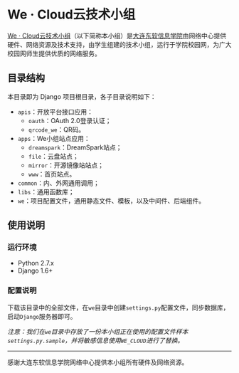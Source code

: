 # We · Cloud云技术小组

[We · Cloud云技术小组](http://we.neusoft.edu.cn)（以下简称本小组）是[大连东软信息学院](http://www.neusoft.edu.cn/)由网络中心提供硬件、网络资源及技术支持，由学生组建的技术小组，运行于学院校园网，为广大校园网师生提供优质的网络服务。

## 目录结构

本目录即为 Django 项目根目录，各子目录说明如下：

* `apis`：开放平台接口应用：
  * `oauth`：OAuth 2.0登录认证；
  * `qrcode_we`：QR码。
* `apps`：We小组站点应用：
  * `dreamspark`：DreamSpark站点；
  * `file`：云盘站点；
  * `mirror`：开源镜像站站点；
  * `www`：首页站点。
* `common`：内、外网通用调用；
* `libs`：通用函数库；
* `we`：项目配置文件，通用静态文件、模板，以及中间件、后端组件。

## 使用说明

### 运行环境

* Python 2.7.x
* Django 1.6+

### 配置说明

下载该目录中的全部文件，在`we`目录中创建`settings.py`配置文件，同步数据库，启动`Django`服务器即可。

*注意：我们在`we`目录中存放了一份本小组正在使用的配置文件样本`settings.py.sample`，并将敏感信息使用`WE_CLOUD`进行了替换。*

- - -

感谢大连东软信息学院网络中心提供本小组所有硬件及网络资源。
